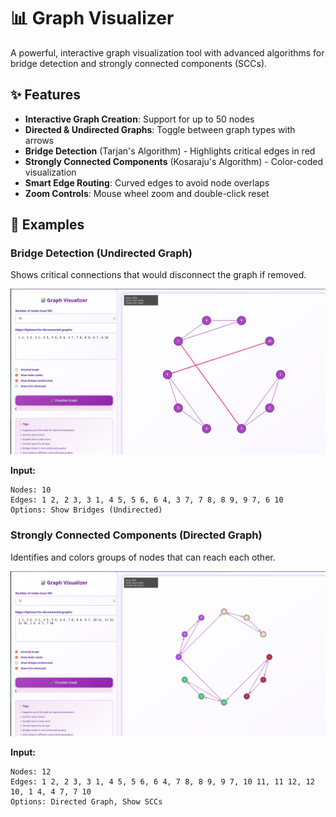 # 📊 Graph Visualizer

A powerful, interactive graph visualization tool with advanced algorithms for bridge detection and strongly connected components (SCCs).

## ✨ Features

- **Interactive Graph Creation**: Support for up to 50 nodes
- **Directed & Undirected Graphs**: Toggle between graph types with arrows
- **Bridge Detection** (Tarjan's Algorithm) - Highlights critical edges in red
- **Strongly Connected Components** (Kosaraju's Algorithm) - Color-coded visualization
- **Smart Edge Routing**: Curved edges to avoid node overlaps
- **Zoom Controls**: Mouse wheel zoom and double-click reset

## 🎯 Examples

### Bridge Detection (Undirected Graph)
Shows critical connections that would disconnect the graph if removed.

![Bridge Detection Example](results/bridge.png)

**Input:**
```
Nodes: 10
Edges: 1 2, 2 3, 3 1, 4 5, 5 6, 6 4, 3 7, 7 8, 8 9, 9 7, 6 10
Options: Show Bridges (Undirected)
```

### Strongly Connected Components (Directed Graph)
Identifies and colors groups of nodes that can reach each other.

![SCC Detection Example](results/scc.png)

**Input:**
```
Nodes: 12
Edges: 1 2, 2 3, 3 1, 4 5, 5 6, 6 4, 7 8, 8 9, 9 7, 10 11, 11 12, 12 10, 1 4, 4 7, 7 10
Options: Directed Graph, Show SCCs

